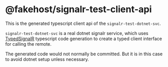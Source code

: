 # @fakehost/signalr-test-client-api

This is the generated typescript client api of the `signalr-test-dotnet-svc`. 

`signalr-test-dotnet-svc` is a real dotnet signalr service, which uses 
[TypedSignalR](https://github.com/nenoNaninu/TypedSignalR.Client.TypeScript) typescript code generation to create a typed client interface for calling the remote. 

The generated code would not normally be committed. But it is in this case to avoid dotnet setup unless necessary. 
